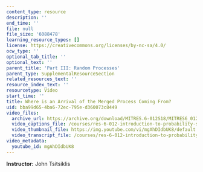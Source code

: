 ```yaml
---
content_type: resource
description: ''
end_time: ''
file: null
file_size: '6088478'
learning_resource_types: []
license: https://creativecommons.org/licenses/by-nc-sa/4.0/
ocw_type: ''
optional_tab_title: ''
optional_text: ''
parent_title: 'Part III: Random Processes'
parent_type: SupplementalResourceSection
related_resources_text: ''
resource_index_text: ''
resourcetype: Video
start_time: ''
title: Where is an Arrival of the Merged Process Coming From?
uid: bba99d65-4ba6-72ec-795e-d360073c8449
video_files:
  archive_url: https://archive.org/download/MITRES.6-012S18/MITRES6_012S18_L23-04_300k.mp4
  video_captions_file: /courses/res-6-012-introduction-to-probability-spring-2018/783bbce22ebb56c1b842cdab214f6e45_mgAhDIdbUK8.vtt
  video_thumbnail_file: https://img.youtube.com/vi/mgAhDIdbUK8/default.jpg
  video_transcript_file: /courses/res-6-012-introduction-to-probability-spring-2018/3cc904faa07193b54958b66abb336154_mgAhDIdbUK8.pdf
video_metadata:
  youtube_id: mgAhDIdbUK8
---
```


**Instructor:** John Tsitsiklis

